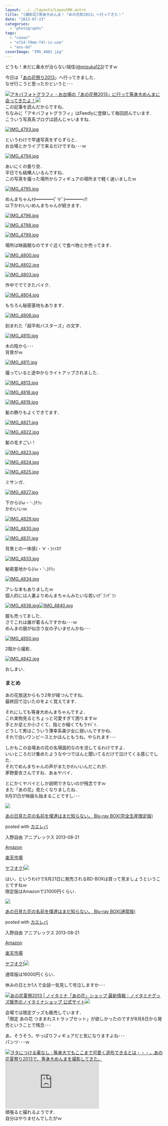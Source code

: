 ```yaml
---
layout: ../../layouts/LayoutMd.astro
title: "[撮影記]等身大めんま！「あの花祭2013」へ行ってきた！"
date: "2013-07-23"
categories: 
  - "photographs"
tags: 
  - "canon"
  - "ef24-70mm-f4l-is-usm"
  - "eos-6d"
coverImage: "IMG_4802.jpg"
---
```


どうも！未だに鼻水が治らない瑞佳([@mizuka123](https://twitter.com/mizuka123))ですｗ

今日は「[あの花祭り2013](http://www.anohana.jp/event2013/)」へ行ってきました．  
なぜ行こうと思ったかというと･･･

[![](http://capture.heartrails.com/150x130/shadow?http://www.akibaphotography.net/archives/4104)](http://www.akibaphotography.net/archives/4104)[アキバフォトグラフィ - お台場の「あの花祭2013」に行って等身大めんまに会ってきたよ！](http://www.akibaphotography.net/archives/4104)[![](http://b.hatena.ne.jp/entry/image/http://www.akibaphotography.net/archives/4104)](http://b.hatena.ne.jp/entry/http://www.akibaphotography.net/archives/4104)  
この記事を読んだからですね．  
ちなみに「アキバフォトグラフィ」はFeedlyに登録して毎回読んでいます．  
こういう写真系ブログは読んじゃいますね．

[![IMG_4793.jpg](/archive/images/9351878498_74fc76ce72_b.jpg)](http://www.flickr.com/photos/67522130@N08/9351878498/ "IMG_4793.jpg")

というわけで早速写真をずらずらと．  
お台場とかライブで来るだけですね･･･ｗ

[![IMG_4794.jpg](/archive/images/9349098749_2c98978114_b.jpg)](http://www.flickr.com/photos/67522130@N08/9349098749/ "IMG_4794.jpg")

あいにくの曇り空．  
平日でも結構人いるんですね．  
この写真を撮った場所からフィギュアの場所まで軽く迷いましたｗ

[![IMG_4795.jpg](/archive/images/9351880952_b02be51b67_b.jpg)](http://www.flickr.com/photos/67522130@N08/9351880952/ "IMG_4795.jpg")

めんまちゃんｷﾀ━━━━(ﾟ∀ﾟ)━━━━ｯ!!  
以下かわいいめんまちゃんが続きます．

[![IMG_4796.jpg](/archive/images/9351882080_d25274d6d2_b.jpg)](http://www.flickr.com/photos/67522130@N08/9351882080/ "IMG_4796.jpg")

[![IMG_4798.jpg](/archive/images/9349103211_c5f6a88ee3_b.jpg)](http://www.flickr.com/photos/67522130@N08/9349103211/ "IMG_4798.jpg")

[![IMG_4799.jpg](/archive/images/9349104173_236b8dc946_b.jpg)](http://www.flickr.com/photos/67522130@N08/9349104173/ "IMG_4799.jpg")

場所は映画館なのですぐ近くで食べ物とか売ってます．

[![IMG_4800.jpg](/archive/images/9351886474_8f83cfbf0d_b.jpg)](http://www.flickr.com/photos/67522130@N08/9351886474/ "IMG_4800.jpg")

[![IMG_4802.jpg](/archive/images/9351888934_00d1822114_b.jpg)](http://www.flickr.com/photos/67522130@N08/9351888934/ "IMG_4802.jpg")

[![IMG_4803.jpg](/archive/images/9349108733_ccfae1b6f9_b.jpg)](http://www.flickr.com/photos/67522130@N08/9349108733/ "IMG_4803.jpg")

作中ででてきたバイク．

[![IMG_4804.jpg](/archive/images/9351892118_eeb6a2e704_b.jpg)](http://www.flickr.com/photos/67522130@N08/9351892118/ "IMG_4804.jpg")

もちろん秘密基地もあります．

[![IMG_4806.jpg](/archive/images/9351895222_e1147f213e_b.jpg)](http://www.flickr.com/photos/67522130@N08/9351895222/ "IMG_4806.jpg")

刻まれた「超平和バスターズ」の文字．

[![IMG_4810.jpg](/archive/images/9349119783_3fe1cd2e0d_b.jpg)](http://www.flickr.com/photos/67522130@N08/9349119783/ "IMG_4810.jpg")

木の陰から･･･  
背景がｗ

[![IMG_4811.jpg](/archive/images/9351902470_e6b3bf638c_b.jpg)](http://www.flickr.com/photos/67522130@N08/9351902470/ "IMG_4811.jpg")

撮っていると途中からライトアップされました．

[![IMG_4813.jpg](/archive/images/9351905942_5b86d06463_b.jpg)](http://www.flickr.com/photos/67522130@N08/9351905942/ "IMG_4813.jpg")

[![IMG_4818.jpg](/archive/images/9349130185_33a2964f24_b.jpg)](http://www.flickr.com/photos/67522130@N08/9349130185/ "IMG_4818.jpg")

[![IMG_4819.jpg](/archive/images/9351912542_51cfbc32e2_b.jpg)](http://www.flickr.com/photos/67522130@N08/9351912542/ "IMG_4819.jpg")

髪の飾りもよくできてます．

[![IMG_4821.jpg](/archive/images/9349133479_cc2c1318ff_b.jpg)](http://www.flickr.com/photos/67522130@N08/9349133479/ "IMG_4821.jpg")

[![IMG_4822.jpg](/archive/images/9351915658_080d2eaca3_b.jpg)](http://www.flickr.com/photos/67522130@N08/9351915658/ "IMG_4822.jpg")

髪の毛すごい！

[![IMG_4823.jpg](/archive/images/9349135345_2e40429110_b.jpg)](http://www.flickr.com/photos/67522130@N08/9349135345/ "IMG_4823.jpg")

[![IMG_4824.jpg](/archive/images/9349136237_f86a43f9ec_b.jpg)](http://www.flickr.com/photos/67522130@N08/9349136237/ "IMG_4824.jpg")

[![IMG_4825.jpg](/archive/images/9351918488_89f04e8bcf_b.jpg)](http://www.flickr.com/photos/67522130@N08/9351918488/ "IMG_4825.jpg")

ミサンガ．

[![IMG_4827.jpg](/archive/images/9349139253_9489b81035_b.jpg)](http://www.flickr.com/photos/67522130@N08/9349139253/ "IMG_4827.jpg")

下から(/ω・＼)ﾁﾗｯ  
かわいいｗ

[![IMG_4829.jpg](/archive/images/9349141145_518fc9e794_b.jpg)](http://www.flickr.com/photos/67522130@N08/9349141145/ "IMG_4829.jpg")

[![IMG_4830.jpg](/archive/images/9349142445_d25ee2cd5b_b.jpg)](http://www.flickr.com/photos/67522130@N08/9349142445/ "IMG_4830.jpg")

[![IMG_4831.jpg](/archive/images/9351924916_48167f151d_b.jpg)](http://www.flickr.com/photos/67522130@N08/9351924916/ "IMG_4831.jpg")

背景との一体感(・∀・)ｲｲﾈ!!

[![IMG_4833.jpg](/archive/images/9349145801_479d26c52f_b.jpg)](http://www.flickr.com/photos/67522130@N08/9349145801/ "IMG_4833.jpg")

秘密基地から(/ω・＼)ﾁﾗｯ

[![IMG_4834.jpg](/archive/images/9349147287_f9d451b3fd_b.jpg)](http://www.flickr.com/photos/67522130@N08/9349147287/ "IMG_4834.jpg")

アレな本もありましたｗ  
個人的には人妻よりめんまちゃんみたいな若い(ｹﾞﾌﾝｹﾞﾌﾝ

[![IMG_4838.jpg](/archive/images/9349151395_3b4f93c07d_b.jpg)](http://www.flickr.com/photos/67522130@N08/9349151395/ "IMG_4838.jpg")[![IMG_4840.jpg](/archive/images/9349152359_752b4906c5_b.jpg)](http://www.flickr.com/photos/67522130@N08/9349152359/ "IMG_4840.jpg")

服も売ってました．  
さてこれは誰が着るんですかね･･･ｗ  
めんまの服が似合う女の子いませんかね･･･

[![IMG_4850.jpg](/archive/images/9349153313_1c771e9d84_b.jpg)](http://www.flickr.com/photos/67522130@N08/9349153313/ "IMG_4850.jpg")

2階から撮影．

[![IMG_4842.jpg](/archive/images/9349256393_55642bfd0a_b.jpg)](http://www.flickr.com/photos/67522130@N08/9349256393/ "IMG_4842.jpg")

おしまい．

### まとめ

あの花放送からもう2年が経つんですね．  
最終回で泣いたのをよく覚えてます．

それにしても等身大めんまちゃんですよ．  
これ実物見るとちょっと可愛すぎて困りますｗ  
手とか足とか小さくて，指とか細くてもうﾔﾊﾞｲ．  
どうして男はこういう薄幸系美少女に弱いんですかね．  
それで白いワンピースとかほんともうね，やられます･･･

しかもこの会場あの花の名場面的なのを流してるわけですよ．  
いいところだけ集めたようなやつでほんと聞いてるだけで泣けてくる感じでした．  
それでめんまちゃんの声がまたかわいいんだこれが．  
茅野愛衣さんですね．あぁヤバイ．

とにかくヤバイとしか説明できないのが残念ですｗ  
また「あの花」見たくなりましたね．  
8月31日が映画も始まることですし･･･

[![](/archive/images/51rTG%2BccWfL._SL160_.jpg)](https://www.amazon.co.jp/exec/obidos/ASIN/B00D381J0G/mizuka123-22/ref=nosim/)

[あの日見た花の名前を僕達はまだ知らない。 Blu-ray BOX(完全生産限定版)](https://www.amazon.co.jp/exec/obidos/ASIN/B00D381J0G/mizuka123-22/ref=nosim/)

posted with [カエレバ](http://kaereba.com)

入野自由 アニプレックス 2013-08-21

[Amazon](http://www.amazon.co.jp/gp/search?keywords=Blu-ray%20BOX&__mk_ja_JP=%83J%83%5E%83J%83i&tag=mizuka123-22 "アマゾン")

[楽天市場](http://hb.afl.rakuten.co.jp/hgc/032b53ee.4b34c5ee.0f4a541e.f440145e/?pc=http%3A%2F%2Fsearch.rakuten.co.jp%2Fsearch%2Fmall%2FBlu-ray%2520BOX%2F-%2Ff.1-p.1-s.1-sf.0-st.A-v.2%3Fx%3D0%26scid%3Daf_ich_link_urltxt%26m%3Dhttp%3A%2F%2Fm.rakuten.co.jp%2F "楽天市場")

[ヤフオク!![](//ad.jp.ap.valuecommerce.com/servlet/gifbanner?sid=3066752&pid=881990645)](//ck.jp.ap.valuecommerce.com/servlet/referral?sid=3066752&pid=881990645&vc_url=http%3A%2F%2Fauctions.search.yahoo.co.jp%2Fsearch%3Fvo%3D%26ve%3D%26auccat%3D0%26aucminprice%3D%26aucmaxprice%3D%26aucmin_bidorbuy_price%3D%26aucmax_bidorbuy_price%3D%26loc_cd%3D0%26abatch%3D0%26istatus%3D0%26filtered%3D1%26ei%3DUTF-8%26tab_ex%3Dcommerce%26va%3DBlu-ray%2520BOX "ヤフオク!")

はい，というわけで8月21日に発売されるBD-BOXは買って見ましょうということですねｗ  
限定版はAmazonで21000円くらい．

[![](/archive/images/515V7h2cIZL._SL160_.jpg)](https://www.amazon.co.jp/exec/obidos/ASIN/B00D2QEXBG/mizuka123-22/ref=nosim/)

[あの日見た花の名前を僕達はまだ知らない。 Blu-ray BOX(通常版)](https://www.amazon.co.jp/exec/obidos/ASIN/B00D2QEXBG/mizuka123-22/ref=nosim/)

posted with [カエレバ](http://kaereba.com)

入野自由 アニプレックス 2013-08-21

[Amazon](http://www.amazon.co.jp/gp/search?keywords=Blu-ray%20BOX&__mk_ja_JP=%83J%83%5E%83J%83i&tag=mizuka123-22 "アマゾン")

[楽天市場](http://hb.afl.rakuten.co.jp/hgc/032b53ee.4b34c5ee.0f4a541e.f440145e/?pc=http%3A%2F%2Fsearch.rakuten.co.jp%2Fsearch%2Fmall%2FBlu-ray%2520BOX%2F-%2Ff.1-p.1-s.1-sf.0-st.A-v.2%3Fx%3D0%26scid%3Daf_ich_link_urltxt%26m%3Dhttp%3A%2F%2Fm.rakuten.co.jp%2F "楽天市場")

[ヤフオク!![](//ad.jp.ap.valuecommerce.com/servlet/gifbanner?sid=3066752&pid=881990645)](//ck.jp.ap.valuecommerce.com/servlet/referral?sid=3066752&pid=881990645&vc_url=http%3A%2F%2Fauctions.search.yahoo.co.jp%2Fsearch%3Fvo%3D%26ve%3D%26auccat%3D0%26aucminprice%3D%26aucmaxprice%3D%26aucmin_bidorbuy_price%3D%26aucmax_bidorbuy_price%3D%26loc_cd%3D0%26abatch%3D0%26istatus%3D0%26filtered%3D1%26ei%3DUTF-8%26tab_ex%3Dcommerce%26va%3DBlu-ray%2520BOX "ヤフオク!")

通常版は16000円くらい．

休みの日とか1人で全話一気見して号泣しますか･･･

[![](http://capture.heartrails.com/150x130/shadow?http://www.noitamina-shop.com/event/id/1)](http://www.noitamina-shop.com/event/id/1)[あの花夏祭2013 | ノイタミナ「あの花」ショップ 最新情報｜ノイタミナグッズ販売のノイタミナショップ 公式サイト](http://www.noitamina-shop.com/event/id/1)[![](http://b.hatena.ne.jp/entry/image/http://www.noitamina-shop.com/event/id/1)](http://b.hatena.ne.jp/entry/http://www.noitamina-shop.com/event/id/1)  
  

会場では限定グッズも販売しています．  
「限定 あの花 つままれストラップセット」が欲しかったのですが8月8日から発売ということで残念･･･

あ，そうそう，やっぱりフィギュアだと気になりますよね･･･  
パンツ･･･ｗ

[![](http://capture.heartrails.com/150x130/shadow?http://blog.livedoor.jp/nichirou/archives/53982156.html)](http://blog.livedoor.jp/nichirou/archives/53982156.html)[ヲタにつける薬なし : 等身大でもここまで可愛く造形できるとは・・・。あの花夏祭り2013で、等身大めんまを撮影してきた。](http://blog.livedoor.jp/nichirou/archives/53982156.html)[![](http://b.hatena.ne.jp/entry/image/http://blog.livedoor.jp/nichirou/archives/53982156.html)](http://b.hatena.ne.jp/entry/http://blog.livedoor.jp/nichirou/archives/53982156.html)  
頑張ると撮れるようです．  
自分はやりませんでしたがｗ

